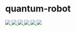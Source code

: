 # quantum-robot

<p>    <!--align="center" -->
    <a href="#" alt="Build">
        <img src="https://travis-ci.com/Davidelanz/quantum-robot.svg?token=BnWGyPSEGJoK3Kmq8jGJ&branch=master&status=failed" />
    </a>
    <a href="https://codecov.io/gh/Davidelanz/quantum-robot" alt="Code coverage">
        <img src="https://codecov.io/gh/Davidelanz/quantum-robot/branch/master/graph/badge.svg?token=69IQEINMQU" />
    </a>
    <a href="#" alt="Development Status">
        <img src="https://pypip.in/status/quantum-robot/badge.svg" />
    </a>
    <a href="#" alt="Linux">
        <img src="https://img.shields.io/badge/linux-xenial | bionic-blue" />
    </a>
    <a href="#" alt="Python">
        <img src="https://img.shields.io/badge/python-3.6 | 3.7 | 3.8 -blue" />
    </a>
    <a href="https://pypi.org/project/quantum-robot/" alt="PyPi version">
        <img src="https://badge.fury.io/py/quantum-robot.svg" />
    </a>

</p>
